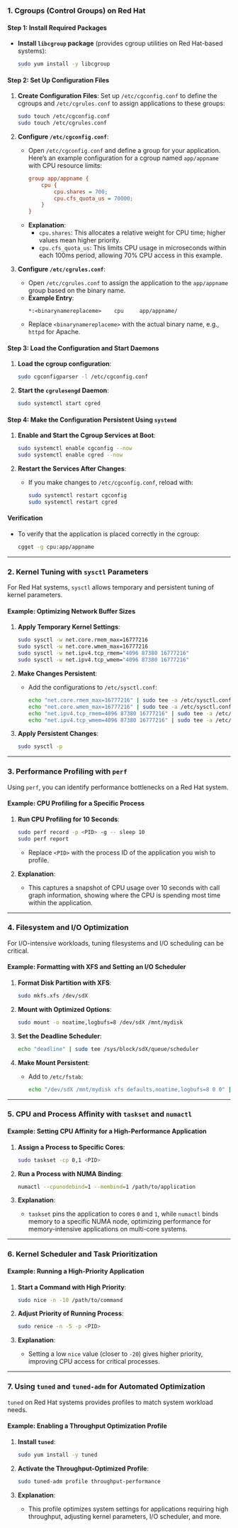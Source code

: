 ### 1. **Cgroups (Control Groups) on Red Hat**

#### Step 1: Install Required Packages
- **Install `libcgroup` package** (provides cgroup utilities on Red Hat-based systems):
  ```bash
  sudo yum install -y libcgroup
  ```

#### Step 2: Set Up Configuration Files

1. **Create Configuration Files**: Set up `/etc/cgconfig.conf` to define the cgroups and `/etc/cgrules.conf` to assign applications to these groups:
   ```bash
   sudo touch /etc/cgconfig.conf
   sudo touch /etc/cgrules.conf
   ```

2. **Configure `/etc/cgconfig.conf`**:
   - Open `/etc/cgconfig.conf` and define a group for your application. Here’s an example configuration for a cgroup named `app/appname` with CPU resource limits:
     ```ini
     group app/appname {
         cpu {
             cpu.shares = 700;
             cpu.cfs_quota_us = 70000;
         }
     }
     ```
   - **Explanation**:
     - `cpu.shares`: This allocates a relative weight for CPU time; higher values mean higher priority.
     - `cpu.cfs_quota_us`: This limits CPU usage in microseconds within each 100ms period, allowing 70% CPU access in this example.

3. **Configure `/etc/cgrules.conf`**:
   - Open `/etc/cgrules.conf` to assign the application to the `app/appname` group based on the binary name.
   - **Example Entry**:
     ```plaintext
     *:<binarynamereplaceme>    cpu     app/appname/
     ```
   - Replace `<binarynamereplaceme>` with the actual binary name, e.g., `httpd` for Apache.

#### Step 3: Load the Configuration and Start Daemons
1. **Load the cgroup configuration**:
   ```bash
   sudo cgconfigparser -l /etc/cgconfig.conf
   ```

2. **Start the `cgrulesengd` Daemon**:
   ```bash
   sudo systemctl start cgred
   ```

#### Step 4: Make the Configuration Persistent Using `systemd`
1. **Enable and Start the Cgroup Services at Boot**:
   ```bash
   sudo systemctl enable cgconfig --now
   sudo systemctl enable cgred --now
   ```

2. **Restart the Services After Changes**:
   - If you make changes to `/etc/cgconfig.conf`, reload with:
     ```bash
     sudo systemctl restart cgconfig
     sudo systemctl restart cgred
     ```

#### Verification
- To verify that the application is placed correctly in the cgroup:
  ```bash
  cgget -g cpu:app/appname
  ```

---

### 2. **Kernel Tuning with `sysctl` Parameters**

For Red Hat systems, `sysctl` allows temporary and persistent tuning of kernel parameters.

#### Example: Optimizing Network Buffer Sizes
1. **Apply Temporary Kernel Settings**:
   ```bash
   sudo sysctl -w net.core.rmem_max=16777216
   sudo sysctl -w net.core.wmem_max=16777216
   sudo sysctl -w net.ipv4.tcp_rmem="4096 87380 16777216"
   sudo sysctl -w net.ipv4.tcp_wmem="4096 87380 16777216"
   ```

2. **Make Changes Persistent**:
   - Add the configurations to `/etc/sysctl.conf`:
     ```bash
     echo "net.core.rmem_max=16777216" | sudo tee -a /etc/sysctl.conf
     echo "net.core.wmem_max=16777216" | sudo tee -a /etc/sysctl.conf
     echo "net.ipv4.tcp_rmem=4096 87380 16777216" | sudo tee -a /etc/sysctl.conf
     echo "net.ipv4.tcp_wmem=4096 87380 16777216" | sudo tee -a /etc/sysctl.conf
     ```

3. **Apply Persistent Changes**:
   ```bash
   sudo sysctl -p
   ```

---

### 3. **Performance Profiling with `perf`**

Using `perf`, you can identify performance bottlenecks on a Red Hat system.

#### Example: CPU Profiling for a Specific Process
1. **Run CPU Profiling for 10 Seconds**:
   ```bash
   sudo perf record -p <PID> -g -- sleep 10
   sudo perf report
   ```
   - Replace `<PID>` with the process ID of the application you wish to profile.

2. **Explanation**:
   - This captures a snapshot of CPU usage over 10 seconds with call graph information, showing where the CPU is spending most time within the application.

---

### 4. **Filesystem and I/O Optimization**

For I/O-intensive workloads, tuning filesystems and I/O scheduling can be critical.

#### Example: Formatting with XFS and Setting an I/O Scheduler
1. **Format Disk Partition with XFS**:
   ```bash
   sudo mkfs.xfs /dev/sdX
   ```

2. **Mount with Optimized Options**:
   ```bash
   sudo mount -o noatime,logbufs=8 /dev/sdX /mnt/mydisk
   ```

3. **Set the Deadline Scheduler**:
   ```bash
   echo "deadline" | sudo tee /sys/block/sdX/queue/scheduler
   ```

4. **Make Mount Persistent**:
   - Add to `/etc/fstab`:
     ```bash
     echo "/dev/sdX /mnt/mydisk xfs defaults,noatime,logbufs=8 0 0" | sudo tee -a /etc/fstab
     ```

---

### 5. **CPU and Process Affinity with `taskset` and `numactl`**

#### Example: Setting CPU Affinity for a High-Performance Application
1. **Assign a Process to Specific Cores**:
   ```bash
   sudo taskset -cp 0,1 <PID>
   ```

2. **Run a Process with NUMA Binding**:
   ```bash
   numactl --cpunodebind=1 --membind=1 /path/to/application
   ```

3. **Explanation**:
   - `taskset` pins the application to cores `0` and `1`, while `numactl` binds memory to a specific NUMA node, optimizing performance for memory-intensive applications on multi-core systems.

---

### 6. **Kernel Scheduler and Task Prioritization**

#### Example: Running a High-Priority Application
1. **Start a Command with High Priority**:
   ```bash
   sudo nice -n -10 /path/to/command
   ```

2. **Adjust Priority of Running Process**:
   ```bash
   sudo renice -n -5 -p <PID>
   ```

3. **Explanation**:
   - Setting a low `nice` value (closer to `-20`) gives higher priority, improving CPU access for critical processes.

---

### 7. **Using `tuned` and `tuned-adm` for Automated Optimization**

`tuned` on Red Hat systems provides profiles to match system workload needs.

#### Example: Enabling a Throughput Optimization Profile
1. **Install `tuned`**:
   ```bash
   sudo yum install -y tuned
   ```

2. **Activate the Throughput-Optimized Profile**:
   ```bash
   sudo tuned-adm profile throughput-performance
   ```

3. **Explanation**:
   - This profile optimizes system settings for applications requiring high throughput, adjusting kernel parameters, I/O scheduler, and more.

